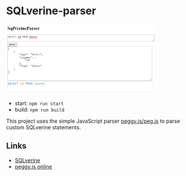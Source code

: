# SQLverine-parser

<img src="src/images/parser1.png" width="400px" />

- start: `npm run start`
- build: `npm run build`

This project uses the simple JavaScript parser [peggy.js/peg.js](https://github.com/peggyjs/peggy) to parse custom SQLverine statements.

## Links
- [SQLverine](https://github.com/Sulkar/SQLverine)
- [peggy.js online](https://peggyjs.org/online)
